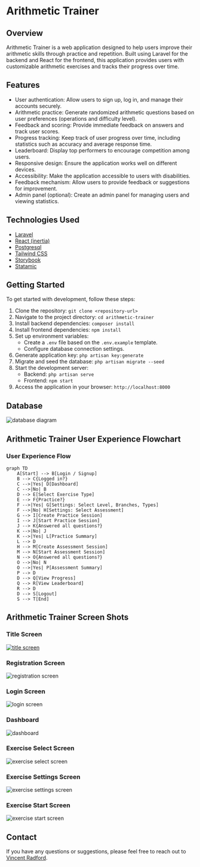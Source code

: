 # Arithmetic Trainer

## Overview

Arithmetic Trainer is a web application designed to help users improve their arithmetic skills through practice and repetition. Built using Laravel for the backend and React for the frontend, this application provides users with customizable arithmetic exercises and tracks their progress over time.

## Features

- User authentication: Allow users to sign up, log in, and manage their accounts securely.
- Arithmetic practice: Generate randomized arithmetic questions based on user preferences (operations and difficulty level).
- Feedback and scoring: Provide immediate feedback on answers and track user scores.
- Progress tracking: Keep track of user progress over time, including statistics such as accuracy and average response time.
- Leaderboard: Display top performers to encourage competition among users.
- Responsive design: Ensure the application works well on different devices.
- Accessibility: Make the application accessible to users with disabilities.
- Feedback mechanism: Allow users to provide feedback or suggestions for improvement.
- Admin panel (optional): Create an admin panel for managing users and viewing statistics.

## Technologies Used

- [Laravel](https://laravel.com/docs/11.x)
- [React (inertia)](https://inertiajs.com/)
- [Postgresql](https://www.postgresql.org/docs/)
- [Tailwind CSS](https://tailwindcss.com/docs/installation)
- [Storybook](https://storybook.js.org/docs/get-started)
- [Statamic](https://statamic.dev/installing)

## Getting Started

To get started with development, follow these steps:

1. Clone the repository: `git clone <repository-url>`
2. Navigate to the project directory: `cd arithmetic-trainer`
3. Install backend dependencies: `composer install`
4. Install frontend dependencies: `npm install`
5. Set up environment variables:
   - Create a `.env` file based on the `.env.example` template.
   - Configure database connection settings.
6. Generate application key: `php artisan key:generate`
7. Migrate and seed the database: `php artisan migrate --seed`
8. Start the development server:
   - Backend: `php artisan serve`
   - Frontend: `npm start`
9. Access the application in your browser: `http://localhost:8000`

## Database

![database diagram](./readme/assets/images/database_diagram.png)

## Arithmetic Trainer User Experience Flowchart

### User Experience Flow

<!-- TODO Update Flow Chart -->

```mermaid
graph TD
    A[Start] --> B[Login / Signup]
    B --> C{Logged in?}
    C -->|Yes| D[Dashboard]
    C -->|No| B
    D --> E[Select Exercise Type]
    E --> F{Practice?}
    F -->|Yes| G[Settings: Select Level, Branches, Types]
    F -->|No| H[Settings: Select Assessment]
    G --> I[Create Practice Session]
    I --> J[Start Practice Session]
    J --> K{Answered all questions?}
    K -->|No| J
    K -->|Yes| L[Practice Summary]
    L --> D
    H --> M[Create Assessment Session]
    M --> N[Start Assessment Session]
    N --> O{Answered all questions?}
    O -->|No| N
    O -->|Yes| P[Assessment Summary]
    P --> D
    D --> Q[View Progress]
    Q --> R[View Leaderboard]
    R --> D
    D --> S[Logout]
    S --> T[End]

```

## Arithmetic Trainer Screen Shots

### Title Screen

[![title screen](./readme/assets/images/site/home/title-screen.png)](./readme/assets/images/site/home/)

### Registration Screen

![registration screen](./readme/assets/images/site/registration-screen.png)

### Login Screen

![login screen](./readme/assets/images/site/login-screen.png)

### Dashboard
![dashboard](./readme/assets/images/site/dashboard.png)

### Exercise Select Screen

![exercise select screen](./readme/assets/images/site/exercise-select.png)

### Exercise Settings Screen

![exercise settings screen](./readme/assets/images/site/exercise-settings.png)

### Exercise Start Screen

![exercise start screen](./readme/assets/images/site/exercise-start.png)

<!-- TODO Add remaing page screen shots -->

<!-- TODO Add backend route docs -->

## Contact

If you have any questions or suggestions, please feel free to reach out to [Vincent Radford](mailto:vmradford@gmail.com).

